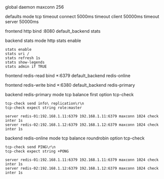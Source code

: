 global
	daemon
	maxconn 256


defaults
	mode tcp
	timeout connect 5000ms
	timeout client 50000ms
	timeout server 50000ms


frontend http
	bind :8080
	default_backend stats


backend stats
	mode http
	stats enable

	stats enable
	stats uri /
	stats refresh 1s
	stats show-legends
	stats admin if TRUE


frontend redis-read
    bind *:6379
    default_backend redis-online


frontend redis-write
	bind *:6380
	default_backend redis-primary


backend redis-primary
	mode tcp
	balance first
	option tcp-check

	tcp-check send info\ replication\r\n
	tcp-check expect string role:master

	server redis-01:192.168.1.11:6379 192.168.1.11:6379 maxconn 1024 check inter 1s
	server redis-02:192.168.1.12:6379 192.168.1.12:6379 maxconn 1024 check inter 1s


backend redis-online
	mode tcp
	balance roundrobin
	option tcp-check

	tcp-check send PING\r\n
	tcp-check expect string +PONG

	server redis-01:192.168.1.11:6379 192.168.1.11:6379 maxconn 1024 check inter 1s
	server redis-02:192.168.1.12:6379 192.168.1.12:6379 maxconn 1024 check inter 1s
